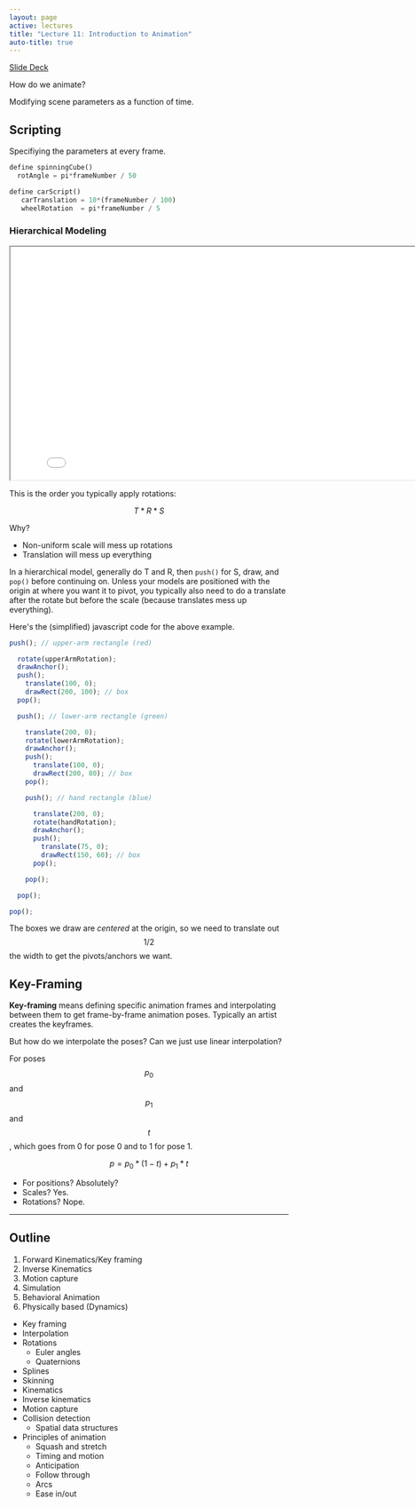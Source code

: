 ```yaml
---
layout: page
active: lectures
title: "Lecture 11: Introduction to Animation"
auto-title: true
---
```



<a href="https://docs.google.com/presentation/d/1kpt6oyzqrPBA2e3MvSqC-ioQsuWYg2DdfmdEDiTNNt8/edit?usp=sharing" class="btn btn-info">Slide Deck</a>



How do we animate?

Modifying scene parameters as a function of time.

## Scripting

Specifiying the parameters at every frame.

```python
define spinningCube()
  rotAngle = pi*frameNumber / 50
```

```python
define carScript()
   carTranslation = 10*(frameNumber / 100)
   wheelRotation  = pi*frameNumber / 5
```

### Hierarchical Modeling

<div id="example1">
  <iframe id="exampleFrame1" src="11-example-hierarchical.html" width="820px" height="420px"></iframe>
</div>

This is the order you typically apply rotations:

$$ T * R * S $$

Why?

* Non-uniform scale will mess up rotations
* Translation will mess up everything

In a hierarchical model, generally do T and R, then `push()` for S, draw, and `pop()` before continuing on.
Unless your models are positioned with the origin at where you want it to pivot, you typically also need to do a translate after the rotate but before the scale (because translates mess up everything).

Here's the (simplified) javascript code for the above example.


```js
push(); // upper-arm rectangle (red)

  rotate(upperArmRotation);
  drawAnchor();
  push();
    translate(100, 0);
    drawRect(200, 100); // box
  pop();

  push(); // lower-arm rectangle (green)

    translate(200, 0);
    rotate(lowerArmRotation);
    drawAnchor();
    push();
      translate(100, 0);
      drawRect(200, 80); // box
    pop();

    push(); // hand rectangle (blue)

      translate(200, 0);
      rotate(handRotation);
      drawAnchor();
      push();
        translate(75, 0);
        drawRect(150, 60); // box
      pop();

    pop();

  pop();

pop();
```

The boxes we draw are *centered* at the origin, so we need to translate out $$1/2$$ the width to get the pivots/anchors we want.


## Key-Framing

**Key-framing** means defining specific animation frames and interpolating between them to get frame-by-frame animation poses.
Typically an artist creates the keyframes.

But how do we interpolate the poses?
Can we just use linear interpolation?

For poses $$ p_0 $$ and $$ p_1 $$ and $$ t $$, which goes from 0 for pose 0 and to 1 for pose 1.

$$ p = p_0 * (1 - t) + p_1 * t $$

- For positions? Absolutely?
- Scales? Yes.
- Rotations? Nope.


---


## Outline

1. Forward Kinematics/Key framing
1. Inverse Kinematics
1. Motion capture
1. Simulation
  1. Behavioral Animation
  1. Physically based (Dynamics)



- Key framing
- Interpolation
- Rotations
  - Euler angles
  - Quaternions
- Splines
- Skinning
- Kinematics
- Inverse kinematics
- Motion capture
- Collision detection
  - Spatial data structures
- Principles of animation
  - Squash and stretch
  - Timing and motion
  - Anticipation
  - Follow through
  - Arcs
  - Ease in/out
